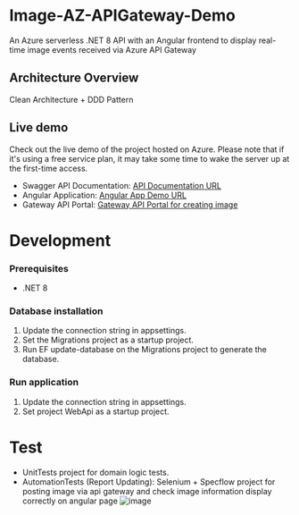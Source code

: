 # Image-AZ-APIGateway-Demo
An Azure serverless .NET 8 API with an Angular frontend to display real-time image events received via Azure API Gateway

## Architecture Overview
Clean Architecture + DDD Pattern

## Live demo
Check out the live demo of the project hosted on Azure.
Please note that if it's using a free service plan, it may take some time to wake the server up at the first-time access.

- Swagger API Documentation: [API Documentation URL](https://latestimageviewer-api-djc8gzczfnanfce7.southeastasia-01.azurewebsites.net/swagger/index.html)
- Angular Application: [Angular App Demo URL](https://latestimageviewer-hefeeef7bpa0fcar.southeastasia-01.azurewebsites.net/)
- Gateway API Portal: [Gateway API Portal for creating image](https://latestimageviewer-apigateway.developer.azure-api.net/api-details#api=imageazapigateway-server&operation=post-public-images)

# Development

### Prerequisites
- .NET 8

### Database installation
1.  Update the connection string in appsettings.
2.  Set the Migrations project as a startup project.
3.	Run EF update-database on the Migrations project to generate the database.

### Run application
1.  Update the connection string in appsettings.
1.  Set project WebApi as a startup project.

# Test
- UnitTests project for domain logic tests.
- AutomationTests (Report Updating): Selenium + Specflow project for posting image via api gateway and check image information display correctly on angular page
![image](https://github.com/user-attachments/assets/9620c4c6-8985-4817-adbe-56d8747dd573)
